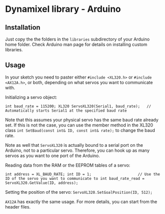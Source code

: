 Dynamixel library - Arduino
========

Installation
-------------------
Just copy the the folders in the `libraries` subdirectory of your Arduino
home folder. Check Arduino man page for details on installing custom libraries. 


Usage
-------------------

In your sketch you need to paster either `#include <XL320.h>` or `#include <AX12A.h>`,
or both, depending on what servos you want to communicate with.

Initializing a servo object:

`int baud_rate = 115200;
XL320 ServoXL320(Serial1, baud_rate); 	// Automatically starts Serial1 at the specified baud rate`

Note that this assumes your physical servo has the same baud rate already set.
If this is not the case, you can use the member method in the XL320 class 
`int SetBaud(const int& ID, const int& rate);` to change the baud rate.

Note as well that `ServoXL320` is actually bound to a serial port on the Arduino, not
to a particular servo. Therefore, you can hook up as many servos as you want to one port
of the Arduino.

Reading data from the RAM or the EEPROM tables of a servo:

`int address = XL_BAUD_RATE;
int ID = 1; 					// Use the ID of the servo you want to communicate to
int baud_rate_read = ServoXL320.GetValue(ID, address);`

Setting the position of the servo:
`ServoXL320.SetGoalPosition(ID, 512);`

`AX12A` has exactly the same usage. For more details, you can start from the header files.

